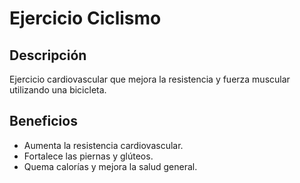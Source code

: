 # Ejercicio Ciclismo

## Descripción
Ejercicio cardiovascular que mejora la resistencia y fuerza muscular utilizando una bicicleta.

## Beneficios
- Aumenta la resistencia cardiovascular.
- Fortalece las piernas y glúteos.
- Quema calorías y mejora la salud general.